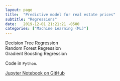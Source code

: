 ```yaml
---
layout: page
title:  "Predictive model for real estate prices"
subtitle: "Regressions"
date:   2019-12-01 21:21:21 -0500
categories: ["Machine Learning (ML)"]
---
```

Decision Tree Regression<br>
Random Forest Regression<br>
Gradient Boosting Regression<br>

Code in `Python`. 

[Jupyter Notebook on GitHub][ml-1]

[ml-1]:   https://github.com/alexyushkin/DataAndDecisions/blob/master/Project.ipynb
